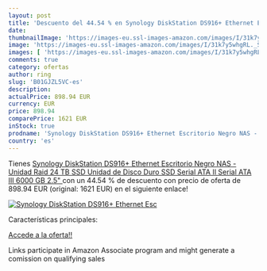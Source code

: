 ```yaml
---
layout: post
title: 'Descuento del 44.54 % en Synology DiskStation DS916+ Ethernet Esc'
date: 
thumbnailImage: 'https://images-eu.ssl-images-amazon.com/images/I/31k7y5whgRL._SL200_.jpg'
image: 'https://images-eu.ssl-images-amazon.com/images/I/31k7y5whgRL._SL200_.jpg'
images: [ 'https://images-eu.ssl-images-amazon.com/images/I/31k7y5whgRL._SL200_.jpg' ]
comments: true
category: ofertas
author: ring
slug: 'B01GJZL5VC-es'
description:
actualPrice: 898.94 EUR
currency: EUR
price: 898.94
comparePrice: 1621 EUR
inStock: true
prodname: 'Synology DiskStation DS916+ Ethernet Escritorio Negro NAS - Unidad Raid  24 TB  SSD  Unidad de Disco Duro  SSD  Serial ATA II Serial ATA III  6000 GB  2.5" '
country: 'es'
---
```


Tienes [Synology DiskStation DS916+ Ethernet Escritorio Negro NAS - Unidad Raid  24 TB  SSD  Unidad de Disco Duro  SSD  Serial ATA II Serial ATA III  6000 GB  2.5" ](https://www.amazon.es/dp/B01GJZL5VC/?tag=tolees-21) con un 44.54 % de descuento con precio de oferta de 898.94 EUR (original: 1621 EUR) en el siguiente enlace!

[![Synology DiskStation DS916+ Ethernet Esc](https://images-eu.ssl-images-amazon.com/images/I/31k7y5whgRL._SL200_.jpg)](https://www.amazon.es/dp/B01GJZL5VC/?tag=tolees-21)

Características principales:


[Accede a la oferta!!](https://www.amazon.es/dp/B01GJZL5VC/?tag=tolees-21)

Links participate in Amazon Associate program and might generate a comission on qualifying sales


